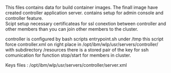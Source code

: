 This files contains data for build container images. The finall image have created controller application server. contains setup for admin console and controller feature.  
Scipt setup necessary certificateas for ssl conextion between controller and other members than you can join other members to the cluster. 

controller is configured by bash scripts entrypoint.sh under /tmp this script force controller.xml on right place in /opt/ibm/wlp/usr/servers/controller/
with subdirectory /resources there is a stored pair of the key for ssh comunication for function stop/start for members in cluster.

Keys files :
             /opt/ibm/wlp/usr/servers/controller/server.xml 
             
             
